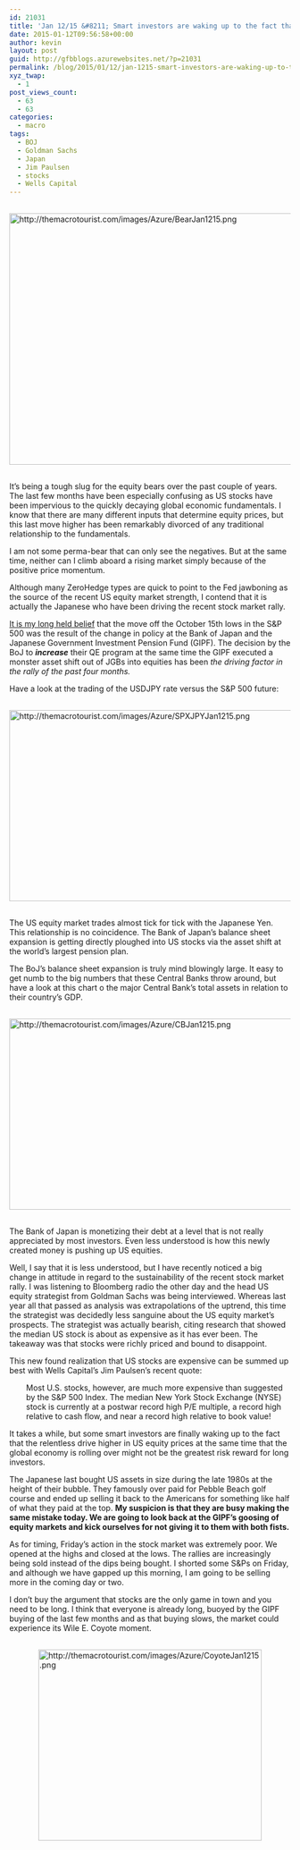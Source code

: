 ```yaml
---
id: 21031
title: 'Jan 12/15 &#8211; Smart investors are waking up to the fact that US stocks are expensive'
date: 2015-01-12T09:56:58+00:00
author: kevin
layout: post
guid: http://gfbblogs.azurewebsites.net/?p=21031
permalink: /blog/2015/01/12/jan-1215-smart-investors-are-waking-up-to-the-fact-that-us-stocks-are-expensive/
xyz_twap:
  - 1
post_views_count:
  - 63
  - 63
categories:
  - macro
tags:
  - BOJ
  - Goldman Sachs
  - Japan
  - Jim Paulsen
  - stocks
  - Wells Capital
---
```


  <img src="http://themacrotourist.com/images/Azure/BearJan1215.png" style="margin:30px auto;display:block;" alt="http://themacrotourist.com/images/Azure/BearJan1215.png" width="600" height="450">

It&#8217;s being a tough slug for the equity bears over the past couple of years. The last few months have been especially confusing as US stocks have been impervious to the quickly decaying global economic fundamentals. I know that there are many different inputs that determine equity prices, but this last move higher has been remarkably divorced of any traditional relationship to the fundamentals.

I am not some perma-bear that can only see the negatives. But at the same time, neither can I climb aboard a rising market simply because of the positive price momentum. 

Although many ZeroHedge types are quick to point to the Fed jawboning as the source of the recent US equity market strength, I contend that it is actually the Japanese who have been driving the recent stock market rally.

[It is my long held belief](http://gfbblogs.azurewebsites.net/blog/2014/11/11/nov-1114-the-real-reason-the-stock-market-is-rallying/) that the move off the October 15th lows in the S&P 500 was the result of the change in policy at the Bank of Japan and the Japanese Government Investment Pension Fund (GIPF). The decision by the BoJ to **_increase_** their QE program at the same time the GIPF executed a monster asset shift out of JGBs into equities has been _the driving factor in the rally of the past four months._

Have a look at the trading of the USDJPY rate versus the S&P 500 future:


  <img src="http://themacrotourist.com/images/Azure/SPXJPYJan1215.png" style="margin:30px auto;display:block;" alt="http://themacrotourist.com/images/Azure/SPXJPYJan1215.png" width="600" height="342">

The US equity market trades almost tick for tick with the Japanese Yen. This relationship is no coincidence. The Bank of Japan&#8217;s balance sheet expansion is getting directly ploughed into US stocks via the asset shift at the world&#8217;s largest pension plan.

The BoJ&#8217;s balance sheet expansion is truly mind blowingly large. It easy to get numb to the big numbers that these Central Banks throw around, but have a look at this chart o the major Central Bank&#8217;s total assets in relation to their country&#8217;s GDP.


  <img src="http://themacrotourist.com/images/Azure/CBJan1215.png" style="margin:30px auto;display:block;" alt="http://themacrotourist.com/images/Azure/CBJan1215.png" width="600" height="342">

The Bank of Japan is monetizing their debt at a level that is not really appreciated by most investors. Even less understood is how this newly created money is pushing up US equities. 

Well, I say that it is less understood, but I have recently noticed a big change in attitude in regard to the sustainability of the recent stock market rally. I was listening to Bloomberg radio the other day and the head US equity strategist from Goldman Sachs was being interviewed. Whereas last year all that passed as analysis was extrapolations of the uptrend, this time the strategist was decidedly less sanguine about the US equity market&#8217;s prospects. The strategist was actually bearish, citing research that showed the median US stock is about as expensive as it has ever been. The takeaway was that stocks were richly priced and bound to disappoint.

This new found realization that US stocks are expensive can be summed up best with Wells Capital&#8217;s Jim Paulsen&#8217;s recent quote:

<p style="padding-left: 30px;">
  Most U.S. stocks, however, are much more expensive than suggested by the S&P 500 Index. The median New York Stock Exchange (NYSE) stock is currently at a postwar record high P/E multiple, a record high relative to cash flow, and near a record high relative to book value!
</p>

It takes a while, but some smart investors are finally waking up to the fact that the relentless drive higher in US equity prices at the same time that the global economy is rolling over might not be the greatest risk reward for long investors.

The Japanese last bought US assets in size during the late 1980s at the height of their bubble. They famously over paid for Pebble Beach golf course and ended up selling it back to the Americans for something like half of what they paid at the top. **My suspicion is that they are busy making the same mistake today. We are going to look back at the GIPF&#8217;s goosing of equity markets and kick ourselves for not giving it to them with both fists.**

As for timing, Friday&#8217;s action in the stock market was extremely poor. We opened at the highs and closed at the lows. The rallies are increasingly being sold instead of the dips being bought. I shorted some S&Ps on Friday, and although we have gapped up this morning, I am going to be selling more in the coming day or two.

I don&#8217;t buy the argument that stocks are the only game in town and you need to be long. I think that everyone is already long, buoyed by the GIPF buying of the last few months and as that buying slows, the market could experience its Wile E. Coyote moment.


  <img src="http://themacrotourist.com/images/Azure/CoyoteJan1215.png" style="margin:30px auto;display:block;" alt="http://themacrotourist.com/images/Azure/CoyoteJan1215.png" width="400" height="342">
